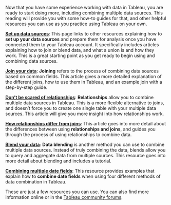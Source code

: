
Now that you have some experience working with data in Tableau, you are ready to start doing more, including combining multiple data sources. This reading will provide you with some how-to guides for that, and other helpful resources you can use as you practice using Tableau on your own.

[**Set up data sources**](https://help.tableau.com/current/pro/desktop/en-us/datasource_prepare.htm "set up data sources"): This page links to other resources explaining how to **set up your data sources** and prepare them for analysis once you have connected them to your Tableau account. It specifically includes articles explaining how to join or blend data, and what a union is and how they work. This is a great starting point as you get ready to begin using and combining data sources.

[**Join your data**](https://help.tableau.com/current/pro/desktop/en-us/joining_tables.htm "join your data"): **Joining** refers to the process of combining data sources based on common fields. This article gives a more detailed explanation of the different joins, how to use them in Tableau, and an example join with a step-by-step guide.

[**Don’t be scared of relationships**](https://help.tableau.com/v2020.2/pro/desktop/en-us/datasource_dont_be_scared.htm "Don't be scared of relationships"): **Relationships** allow you to combine multiple data sources in Tableau. This is a more flexible alternative to joins, and doesn’t force you to create one single table with your multiple data sources. This article will give you more insight into how relationships work.

[**How relationships differ from joins**](https://help.tableau.com/current/online/en-us/datasource_relationships_learnmorepage.htm "how relationships differ from joins"): This article goes into more detail about the differences between using **relationships and joins**, and guides you through the process of using relationships to combine data.

[**Blend your data**](https://help.tableau.com/current/pro/desktop/en-us/multiple_connections.htm "blend your data"): **Data blending** is another method you can use to combine multiple data sources. Instead of truly combining the data, blends allow you to query and aggregate data from multiple sources. This resource goes into more detail about blending and includes a tutorial.

[**Combining multiple date fields**](https://kb.tableau.com/articles/howto/combining-start-and-end-dates-into-a-single-axis "combining multiple date fields"): This resource provides examples that explain how to **combine date fields** when using four different methods of data combination in Tableau.

These are just a few resources you can use. You can also find more information online or in the [Tableau community forums](https://community.tableau.com/s/ "Tableau Community Forums").